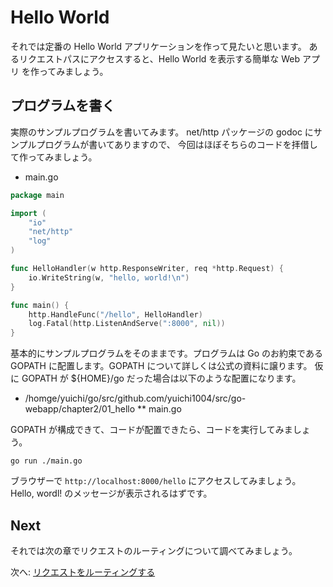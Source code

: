 # Hello World

それでは定番の Hello World アプリケーションを作って見たいと思います。
あるリクエストパスにアクセスすると、Hello World を表示する簡単な Web アプリ
を作ってみましょう。

## プログラムを書く

実際のサンプルプログラムを書いてみます。
net/http パッケージの godoc にサンプルプログラムが書いてありますので、
今回はほぼそちらのコードを拝借して作ってみましょう。

* main.go

```go
package main

import (
	"io"
	"net/http"
	"log"
)

func HelloHandler(w http.ResponseWriter, req *http.Request) {
	io.WriteString(w, "hello, world!\n")
}

func main() {
	http.HandleFunc("/hello", HelloHandler)
	log.Fatal(http.ListenAndServe(":8000", nil))
}

```

基本的にサンプルプログラムをそのままです。プログラムは Go のお約束である GOPATH
に配置します。GOPATH について詳しくは公式の資料に譲ります。
仮に GOPATH が ${HOME}/go だった場合は以下のような配置になります。

* /homge/yuichi/go/src/github.com/yuichi1004/src/go-webapp/chapter2/01_hello
** main.go

GOPATH が構成できて、コードが配置できたら、コードを実行してみましょう。

```
go run ./main.go
```

ブラウザーで `http://localhost:8000/hello` にアクセスしてみましょう。
Hello, wordl! のメッセージが表示されるはずです。

## Next

それでは次の章でリクエストのルーティングについて調べてみましょう。

次へ: [リクエストをルーティングする](./02_routing.md)
